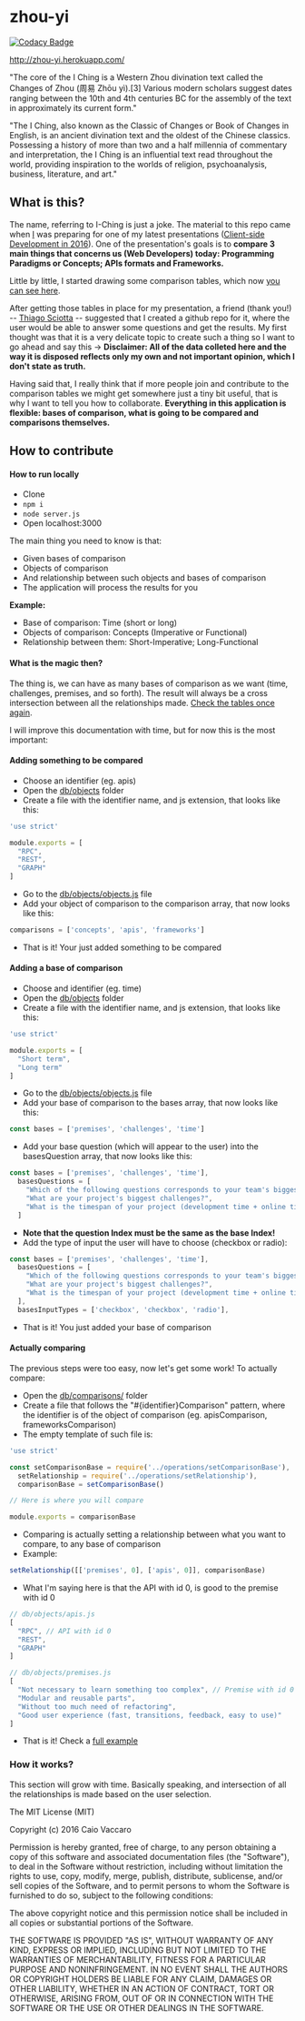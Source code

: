 # zhou-yi
[![Codacy Badge](https://api.codacy.com/project/badge/grade/a43b8d4c2d004a468dd401dcf5315d66)](https://www.codacy.com/app/caiovaccaromora/zhou-yi)

http://zhou-yi.herokuapp.com/

"The core of the I Ching is a Western Zhou divination text called the Changes of Zhou (周易 Zhōu yì).[3] Various modern scholars suggest dates ranging between the 10th and 4th centuries BC for the assembly of the text in approximately its current form."

"The I Ching, also known as the Classic of Changes or Book of Changes in English, is an ancient divination text and the oldest of the Chinese classics. Possessing a history of more than two and a half millennia of commentary and interpretation, the I Ching is an influential text read throughout the world, providing inspiration to the worlds of religion, psychoanalysis, business, literature, and art."

## What is this?
The name, referring to I-Ching is just a joke. The material to this repo came when [I](http://caiovaccaro.com) was preparing for one of my latest presentations ([Client-side Development in 2016](http://www.slideshare.net/Hugeinc/clientside-development-2016)). One of the presentation's goals is to **compare 3 main things that concerns us (Web Developers) today: Programming Paradigms or Concepts; APIs formats and Frameworks.**

Little by little, I started drawing some comparison tables, which now [you can see here](http://zhou-yi.herokuapp.com/tables).

After getting those tables in place for my presentation, a friend (thank you!) -- [Thiago Sciotta](https://github.com/thiagog3) -- suggested that I created a github repo for it, where the user would be able to answer some questions and get the results. My first thought was that it is a very delicate topic to create such a thing so I want to go ahead and say this -> **Disclaimer: All of the data colleted here and the way it is disposed reflects only my own and not important opinion, which I don't state as truth.**

Having said that, I really think that if more people join and contribute to the comparison tables we might get somewhere just a tiny bit useful, that is why I want to tell you how to collaborate. **Everything in this application is flexible: bases of comparison, what is going to be compared and comparisons themselves.**

## How to contribute

#### How to run locally
- Clone
- ```npm i```
- ```node server.js```
- Open localhost:3000

The main thing you need to know is that:
- Given bases of comparison
- Objects of comparison
- And relationship between such objects and bases of comparison
- The application will process the results for you

**Example:**
- Base of comparison: Time (short or long)
- Objects of comparison: Concepts (Imperative or Functional)
- Relationship between them: Short-Imperative; Long-Functional

#### What is the magic then?
The thing is, we can have as many bases of comparison as we want (time, challenges, premises, and so forth). The result will always be a cross intersection between all the relationships made. [Check the tables once again](http://zhou-yi.herokuapp.com/tables).

I will improve this documentation with time, but for now this is the most important:

#### Adding something to be compared
- Choose an identifier (eg. apis)
- Open the [db/objects](https://github.com/caiovaccaro/zhou-yi/tree/master/db/objects) folder
- Create a file with the identifier name, and js extension, that looks like this:
```javascript
'use strict'

module.exports = [
  "RPC",
  "REST",
  "GRAPH"
]
```
- Go to the [db/objects/objects.js](https://github.com/caiovaccaro/zhou-yi/blob/master/db/objects/objects.js) file
- Add your object of comparison to the comparison array, that now looks like this:
```javascript
comparisons = ['concepts', 'apis', 'frameworks']
```
- That is it! Your just added something to be compared

#### Adding a base of comparison
- Choose and identifier (eg. time)
- Open the [db/objects](https://github.com/caiovaccaro/zhou-yi/tree/master/db/objects) folder
- Create a file with the identifier name, and js extension, that looks like this:
```javascript
'use strict'

module.exports = [
  "Short term",
  "Long term"
]
```
- Go to the [db/objects/objects.js](https://github.com/caiovaccaro/zhou-yi/blob/master/db/objects/objects.js) file
- Add your base of comparison to the bases array, that now looks like this:
```javascript
const bases = ['premises', 'challenges', 'time']
```
- Add your base question (which will appear to the user) into the basesQuestion array, that now looks like this:
```javascript
const bases = ['premises', 'challenges', 'time'],
  basesQuestions = [
    "Which of the following questions corresponds to your team's biggest concerns?",
    "What are your project's biggest challenges?",
    "What is the timespan of your project (development time + online time)?"
  ]
```
- **Note that the question Index must be the same as the base Index!**
- Add the type of input the user will have to choose (checkbox or radio):
```javascript
const bases = ['premises', 'challenges', 'time'],
  basesQuestions = [
    "Which of the following questions corresponds to your team's biggest concerns?",
    "What are your project's biggest challenges?",
    "What is the timespan of your project (development time + online time)?"
  ],
  basesInputTypes = ['checkbox', 'checkbox', 'radio'],
```
- That is it! You just added your base of comparison

#### Actually comparing
The previous steps were too easy, now let's get some work! To actually compare:
- Open the [db/comparisons/](https://github.com/caiovaccaro/zhou-yi/tree/master/db/comparisons) folder
- Create a file that follows the "#{identifier}Comparison" pattern, where the identifier is of the object of comparison (eg. apisComparison, frameworksComparison)
- The empty template of such file is:
```javascript
'use strict'

const setComparisonBase = require('../operations/setComparisonBase'),
  setRelationship = require('../operations/setRelationship'),
  comparisonBase = setComparisonBase()

// Here is where you will compare

module.exports = comparisonBase
```
- Comparing is actually setting a relationship between what you want to compare, to any base of comparison
- Example:
```javascript
setRelationship([['premises', 0], ['apis', 0]], comparisonBase)
```
- What I'm saying here is that the API with id 0, is good to the premise with id 0
```javascript
// db/objects/apis.js
[
  "RPC", // API with id 0
  "REST",
  "GRAPH"
]
```
```javascript
// db/objects/premises.js
[
  "Not necessary to learn something too complex", // Premise with id 0
  "Modular and reusable parts",
  "Without too much need of refactoring",
  "Good user experience (fast, transitions, feedback, easy to use)"
]
```
- That is it! Check a [full example](https://github.com/caiovaccaro/zhou-yi/blob/master/db/comparisons/apisComparison.js)

### How it works?
This section will grow with time. Basically speaking, and intersection of all the relationships is made based on the user selection.


The MIT License (MIT)

Copyright (c) 2016 Caio Vaccaro

Permission is hereby granted, free of charge, to any person obtaining a copy
of this software and associated documentation files (the "Software"), to deal
in the Software without restriction, including without limitation the rights
to use, copy, modify, merge, publish, distribute, sublicense, and/or sell
copies of the Software, and to permit persons to whom the Software is
furnished to do so, subject to the following conditions:

The above copyright notice and this permission notice shall be included in all
copies or substantial portions of the Software.

THE SOFTWARE IS PROVIDED "AS IS", WITHOUT WARRANTY OF ANY KIND, EXPRESS OR
IMPLIED, INCLUDING BUT NOT LIMITED TO THE WARRANTIES OF MERCHANTABILITY,
FITNESS FOR A PARTICULAR PURPOSE AND NONINFRINGEMENT. IN NO EVENT SHALL THE
AUTHORS OR COPYRIGHT HOLDERS BE LIABLE FOR ANY CLAIM, DAMAGES OR OTHER
LIABILITY, WHETHER IN AN ACTION OF CONTRACT, TORT OR OTHERWISE, ARISING FROM,
OUT OF OR IN CONNECTION WITH THE SOFTWARE OR THE USE OR OTHER DEALINGS IN THE
SOFTWARE.
